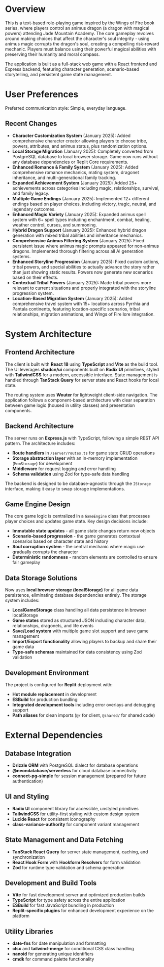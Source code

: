 # Overview

This is a text-based role-playing game inspired by the Wings of Fire book series, where players control an animus dragon (a dragon with magical powers) attending Jade Mountain Academy. The core gameplay revolves around making choices that affect the character's soul integrity - using animus magic corrupts the dragon's soul, creating a compelling risk-reward mechanic. Players must balance using their powerful magical abilities with preserving their humanity and moral compass.

The application is built as a full-stack web game with a React frontend and Express backend, featuring character generation, scenario-based storytelling, and persistent game state management.

# User Preferences

Preferred communication style: Simple, everyday language.

## Recent Changes
- **Character Customization System** (January 2025): Added comprehensive character creator allowing players to choose tribe, powers, attributes, and animus status, plus randomization options.
- **Local Storage Migration** (January 2025): Completely converted from PostgreSQL database to local browser storage. Game now runs without any database dependencies or Replit Core requirements.
- **Enhanced Romance & Family System** (January 2025): Added comprehensive romance mechanics, mating system, dragonet inheritance, and multi-generational family tracking.
- **Expanded Achievement System** (January 2025): Added 25+ achievements across categories including magic, relationships, survival, and family legacy.
- **Multiple Game Endings** (January 2025): Implemented 12+ different endings based on player choices, including victory, tragic, neutral, and legendary outcomes.
- **Enhanced Magic Variety** (January 2025): Expanded animus spell system with 6+ spell types including enchantment, combat, healing, weather control, curses, and summoning.
- **Hybrid Dragon Support** (January 2025): Enhanced hybrid dragon generation with mixed tribal abilities and inheritance mechanics.
- **Comprehensive Animus Filtering System** (January 2025): Fixed persistent issue where animus magic prompts appeared for non-animus dragons. Implemented thorough filtering across all AI generation systems.
- **Enhanced Storyline Progression** (January 2025): Fixed custom actions, tribal powers, and special abilities to actually advance the story rather than just showing static results. Powers now generate new scenarios based on their effects.
- **Contextual Tribal Powers** (January 2025): Made tribal powers more relevant to current situations and properly integrated with the storyline progression system.
- **Location-Based Migration System** (January 2025): Added comprehensive travel system with 15+ locations across Pyrrhia and Pantala continents, featuring location-specific scenarios, tribal relationships, migration animations, and Wings of Fire lore integration.

# System Architecture

## Frontend Architecture
The client is built with **React 18** using **TypeScript** and **Vite** as the build tool. The UI leverages **shadcn/ui** components built on **Radix UI** primitives, styled with **TailwindCSS** for a modern, accessible interface. State management is handled through **TanStack Query** for server state and React hooks for local state.

The routing system uses **Wouter** for lightweight client-side navigation. The application follows a component-based architecture with clear separation between game logic (housed in utility classes) and presentation components.

## Backend Architecture  
The server runs on **Express.js** with TypeScript, following a simple REST API pattern. The architecture includes:

- **Route handlers** in `/server/routes.ts` for game state CRUD operations
- **Storage abstraction layer** with an in-memory implementation (`MemStorage`) for development
- **Middleware** for request logging and error handling
- **Schema validation** using Zod for type-safe data handling

The backend is designed to be database-agnostic through the `IStorage` interface, making it easy to swap storage implementations.

## Game Engine Design
The core game logic is centralized in a `GameEngine` class that processes player choices and updates game state. Key design decisions include:

- **Immutable state updates** - all game state changes return new objects
- **Scenario-based progression** - the game generates contextual scenarios based on character state and history
- **Soul corruption system** - the central mechanic where magic use gradually corrupts the character
- **Deterministic randomness** - random elements are controlled to ensure fair gameplay

## Data Storage Solutions
Now uses **local browser storage (localStorage)** for all game data persistence, eliminating database dependencies entirely. The storage system includes:

- **LocalGameStorage** class handling all data persistence in browser localStorage
- **Game states** stored as structured JSON including character data, relationships, dragonets, and life events
- **Save/Load system** with multiple game slot support and save game management
- **Import/Export functionality** allowing players to backup and share their game data
- **Type-safe schemas** maintained for data consistency using Zod validation

## Development Environment
The project is configured for **Replit** deployment with:
- **Hot module replacement** in development
- **ESBuild** for production bundling  
- **Integrated development tools** including error overlays and debugging support
- **Path aliases** for clean imports (`@/` for client, `@shared/` for shared code)

# External Dependencies

## Database Integration
- **Drizzle ORM** with PostgreSQL dialect for database operations
- **@neondatabase/serverless** for cloud database connectivity
- **connect-pg-simple** for session management (prepared for future authentication)

## UI and Styling
- **Radix UI** component library for accessible, unstyled primitives
- **TailwindCSS** for utility-first styling with custom design system
- **Lucide React** for consistent iconography
- **class-variance-authority** for component variant management

## State Management and Data Fetching
- **TanStack React Query** for server state management, caching, and synchronization
- **React Hook Form** with **Hookform Resolvers** for form validation
- **Zod** for runtime type validation and schema generation

## Development and Build Tools
- **Vite** for fast development server and optimized production builds
- **TypeScript** for type safety across the entire application
- **ESBuild** for fast JavaScript bundling in production
- **Replit-specific plugins** for enhanced development experience on the platform

## Utility Libraries
- **date-fns** for date manipulation and formatting
- **clsx** and **tailwind-merge** for conditional CSS class handling
- **nanoid** for generating unique identifiers
- **cmdk** for command palette functionality